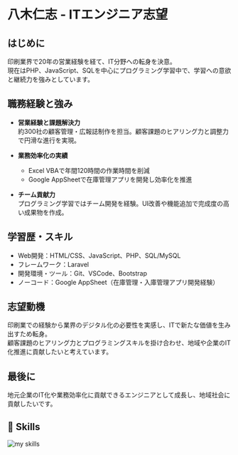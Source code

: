 # 八木仁志 - ITエンジニア志望

## はじめに
印刷業界で20年の営業経験を経て、IT分野への転身を決意。  
現在はPHP、JavaScript、SQLを中心にプログラミング学習中で、学習への意欲と継続力を強みとしています。

## 職務経験と強み
- **営業経験と課題解決力**  
  約300社の顧客管理・広報誌制作を担当。顧客課題のヒアリング力と調整力で円滑な進行を実現。

- **業務効率化の実績**  
  - Excel VBAで年間120時間の作業時間を削減  
  - Google AppSheetで在庫管理アプリを開発し効率化を推進

- **チーム貢献力**  
  プログラミング学習ではチーム開発を経験。UI改善や機能追加で完成度の高い成果物を作成。

## 学習歴・スキル
- Web開発：HTML/CSS、JavaScript、PHP、SQL/MySQL  
- フレームワーク：Laravel  
- 開発環境・ツール：Git、VSCode、Bootstrap  
- ノーコード：Google AppSheet（在庫管理・入庫管理アプリ開発経験）

## 志望動機
印刷業での経験から業界のデジタル化の必要性を実感し、ITで新たな価値を生み出すため転身。  
顧客課題のヒアリング力とプログラミングスキルを掛け合わせ、地域や企業のIT化推進に貢献したいと考えています。

## 最後に
地元企業のIT化や業務効率化に貢献できるエンジニアとして成長し、地域社会に貢献したいです。

## 🌱 Skills
<img alt="my skills" src="https://skillicons.dev/icons?theme=dark&perline=7&i=html,css,js,php,mysql,github,figma,notion," />
<br>




<!--
This repository is a ✨ _special_ ✨ repository because its `README.md` (this file) appears on your GitHub profile.

Here are some ideas to get you started:

- 🔭 I’m currently working on ...
- 🌱 I’m currently learning ...
- 👯 I’m looking to collaborate on ...
- 🤔 I’m looking for help with ...
- 💬 Ask me about ...
- 📫 How to reach me: ...
- 😄 Pronouns: ...
- ⚡ Fun fact: ...
-->

